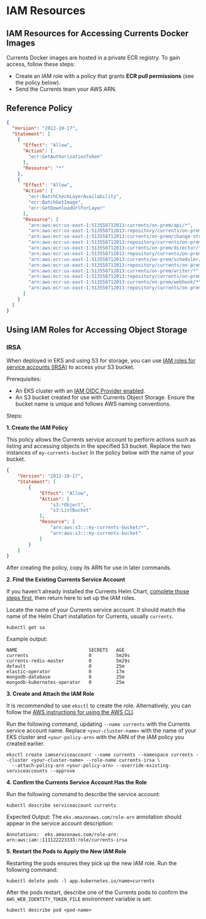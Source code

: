 # IAM Resources

## IAM Resources for Accessing Currents Docker Images

Currents Docker images are hosted in a private ECR registry. To gain access, follow these steps:

- Create an IAM role with a policy that grants **ECR pull permissions** (see the policy below).
- Send the Currents team your AWS ARN.

## Reference Policy

```json
{
  "Version": "2012-10-17",
  "Statement": [
    {
      "Effect": "Allow",
      "Action": [
        "ecr:GetAuthorizationToken"
      ],
      "Resource": "*"
    },
    {
      "Effect": "Allow",
      "Action": [
        "ecr:BatchCheckLayerAvailability",
        "ecr:BatchGetImage",
        "ecr:GetDownloadUrlForLayer"
      ],
      "Resource": [
        "arn:aws:ecr:us-east-1:513558712013:currents/on-prem/api/*",
        "arn:aws:ecr:us-east-1:513558712013:repository/currents/on-prem/api",
        "arn:aws:ecr:us-east-1:513558712013:currents/on-prem/change-streams/*",
        "arn:aws:ecr:us-east-1:513558712013:repository/currents/on-prem/change-streams",
        "arn:aws:ecr:us-east-1:513558712013:currents/on-prem/director/*",
        "arn:aws:ecr:us-east-1:513558712013:repository/currents/on-prem/director",
        "arn:aws:ecr:us-east-1:513558712013:currents/on-prem/scheduler/*",
        "arn:aws:ecr:us-east-1:513558712013:repository/currents/on-prem/scheduler",
        "arn:aws:ecr:us-east-1:513558712013:currents/on-prem/writer/*",
        "arn:aws:ecr:us-east-1:513558712013:repository/currents/on-prem/writer",
        "arn:aws:ecr:us-east-1:513558712013:currents/on-prem/webhook/*",
        "arn:aws:ecr:us-east-1:513558712013:repository/currents/on-prem/webhook"
      ]
    }
  ]
}
```

## Using IAM Roles for Accessing Object Storage

### IRSA

When deployed in EKS and using S3 for storage, you can use [IAM roles for service accounts (IRSA)](https://docs.aws.amazon.com/eks/latest/userguide/iam-roles-for-service-accounts.html) to access your S3 bucket.

Prerequisites:

- An EKS cluster with an [IAM OIDC Provider enabled](https://docs.aws.amazon.com/eks/latest/userguide/enable-iam-roles-for-service-accounts.html).
- An S3 bucket created for use with Currents Object Storage. Ensure the bucket name is unique and follows AWS naming conventions.

Steps:

**1. Create the IAM Policy**

This policy allows the Currents service account to perform actions such as listing and accessing objects in the specified S3 bucket. Replace the two instances of `my-currents-bucket` in the policy below with the name of your bucket.

```json
{
    "Version": "2012-10-17",
    "Statement": [
        {
            "Effect": "Allow",
            "Action": [
                "s3:*Object",
                "s3:ListBucket"
            ],
            "Resource": [
                "arn:aws:s3:::my-currents-bucket/*",
                "arn:aws:s3:::my-currents-bucket"
            ]
        }
    ]
}
```

After creating the policy, copy its ARN for use in later commands.

**2. Find the Existing Currents Service Account**

If you haven't already installed the Currents Helm Chart, [complete those steps first](./quickstart.md), then return here to set up the IAM roles.

Locate the name of your Currents service account. It should match the name of the Helm Chart installation for Currents, usually `currents`.

```shell
kubectl get sa
```

Example output:

```shell
NAME                          SECRETS   AGE
currents                      0         5m29s
currents-redis-master         0         5m29s
default                       0         25m
elastic-operator              0         17m
mongodb-database              0         25m
mongodb-kubernetes-operator   0         25m
```

**3. Create and Attach the IAM Role**

It is recommended to use `eksctl` to create the role. Alternatively, you can follow the [AWS instructions for using the AWS CLI](https://docs.aws.amazon.com/eks/latest/userguide/associate-service-account-role.html#_step_2_create_and_associate_iam_role).

Run the following command, updating `--name currents` with the Currents service account name. Replace `<your-cluster-name>` with the name of your EKS cluster and `<your-policy-arn>` with the ARN of the IAM policy you created earlier.

```shell
eksctl create iamserviceaccount --name currents --namespace currents --cluster <your-cluster-name> --role-name currents-irsa \
  --attach-policy-arn <your-policy-arn> --override-existing-serviceaccounts --approve
```

**4. Confirm the Currents Service Account Has the Role**

Run the following command to describe the service account:

```shell
kubectl describe serviceaccount currents
```

Expected Output:
The `eks.amazonaws.com/role-arn` annotation should appear in the service account description:

```
Annotations:  eks.amazonaws.com/role-arn: arn:aws:iam::111122223333:role/currents-irsa
```

**5. Restart the Pods to Apply the New IAM Role**

Restarting the pods ensures they pick up the new IAM role. Run the following command:

```shell
kubectl delete pods -l app.kubernetes.io/name=currents
```

After the pods restart, describe one of the Currents pods to confirm the `AWS_WEB_IDENTITY_TOKEN_FILE` environment variable is set:

```shell
kubectl describe pod <pod-name>
```
